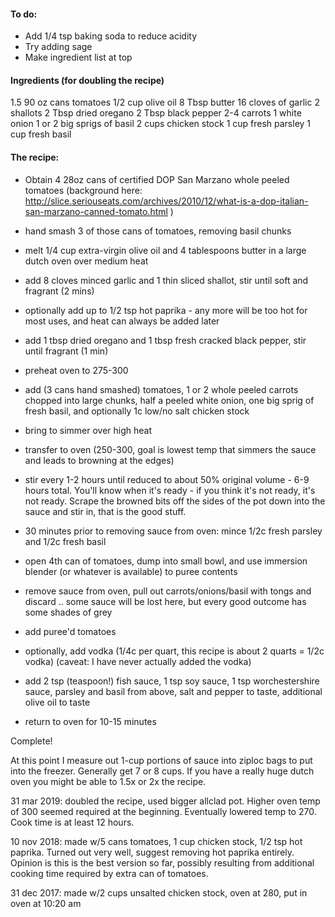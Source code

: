 #### To do:
- Add 1/4 tsp baking soda to reduce acidity
- Try adding sage
- Make ingredient list at top

#### Ingredients (for doubling the recipe)

1.5 90 oz cans tomatoes
1/2 cup olive oil
8 Tbsp butter
16 cloves of garlic
2 shallots
2 Tbsp dried oregano
2 Tbsp black pepper
2-4 carrots
1 white onion
1 or 2 big sprigs of basil
2 cups chicken stock
1 cup fresh parsley
1 cup fresh basil

#### The recipe:

- Obtain 4 28oz cans of certified DOP San Marzano whole peeled tomatoes (background here: http://slice.seriouseats.com/archives/2010/12/what-is-a-dop-italian-san-marzano-canned-tomato.html )

- hand smash 3 of those cans of tomatoes, removing basil chunks

- melt 1/4 cup extra-virgin olive oil and 4 tablespoons butter in a large dutch oven over medium heat

- add 8 cloves minced garlic and 1 thin sliced shallot, stir until soft and fragrant (2 mins)

- optionally add up to 1/2 tsp hot paprika - any more will be too hot for most uses, and heat can always be added later

- add 1 tbsp dried oregano and 1 tbsp fresh cracked black pepper, stir until fragrant (1 min)

- preheat oven to 275-300

- add (3 cans hand smashed) tomatoes, 1 or 2 whole peeled carrots chopped into large chunks, half a peeled white onion, one big sprig of fresh basil, and optionally 1c low/no salt chicken stock

- bring to simmer over high heat

- transfer to oven (250-300, goal is lowest temp that simmers the sauce and leads to browning at the edges)

- stir every 1-2 hours until reduced to about 50% original volume - 6-9 hours total. You'll know when it's ready - if you think it's not ready, it's not ready. Scrape the browned bits off the sides of the pot down into the sauce and stir in, that is the good stuff.

- 30 minutes prior to removing sauce from oven: mince 1/2c fresh parsley and 1/2c fresh basil

- open 4th can of tomatoes, dump into small bowl, and use immersion blender (or whatever is available) to puree contents

- remove sauce from oven, pull out carrots/onions/basil with tongs and discard .. some sauce will be lost here, but every good outcome has some shades of grey

- add puree'd tomatoes

- optionally, add vodka (1/4c per quart, this recipe is about 2 quarts = 1/2c vodka) (caveat: I have never actually added the vodka)

- add 2 tsp (teaspoon!) fish sauce, 1 tsp soy sauce, 1 tsp worchestershire sauce, parsley and basil from above, salt and pepper to taste, additional olive oil to taste

- return to oven for 10-15 minutes

Complete!

At this point I measure out 1-cup portions of sauce into ziploc bags to put into the freezer. Generally get 7 or 8 cups. If you have a really huge dutch oven you might be able to 1.5x or 2x the recipe.

31 mar 2019: doubled the recipe, used bigger allclad pot. Higher oven temp of 300 seemed required at the beginning. Eventually lowered temp to 270. Cook time is at least 12 hours.


10 nov 2018: made w/5 cans tomatoes, 1 cup chicken stock, 1/2 tsp hot paprika. Turned out very well, suggest removing hot paprika entirely. Opinion is this is the best version so far, possibly resulting from additional cooking time required by extra can of tomatoes.

31 dec 2017: made w/2 cups unsalted chicken stock, oven at 280, put in oven at 10:20 am

